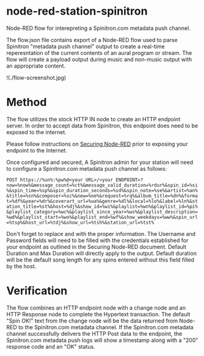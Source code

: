 # node-red-station-spinitron
  Node-RED flow for interepreting a Spinitron.com metadata push channel.

  The flow.json file contains export of a Node-RED flow used to parse Spinitron "metadata push channel" output to create a real-time reperesntation of the current contents of an aural program or stream.  The flow will create a payload output during music and non-music output with an appropriate content.
  
  !(./flow-screenshot.jpg)


# Method
  The flow utilizes the stock HTTP IN node to create an HTTP endpoint server.  In order to accept data from Spinitron, this endpoint does need to be exposed to the internet.  

  Please follow instructions on [Securing Node-RED](https://nodered.org/docs/user-guide/runtime/securing-node-red) prior to exposing your endpoint to the Internet. 

  Once configured and secured, A Spinitron admin for your station will need to configure a Spinitron.com metadata push channel as follows:

  `POST https://%un%:%pw%@<your URL>/<your ENDPOINT>?now=%now%&message_count=%ct%&message_valid_duration=%rdur%&spin_id=%si%&spin_time=%sp%&spin_duration_seconds=%sd%&spin_note=%se%&artist=%an%&title=%sn%&composer=%sc%&new=%ne%&request=%rq%&album_title=%dn%&format=%df%&year=%dr%&coverart_url=%ua%&genre=%dl%&local=%lo%&label=%ln%&station_title=%st%&host=%dj%&show_id=%wi%&playlist=%wn%&playlist_id=%pi%&playlist_category=%wc%&playlist_since_year=%ws%&playlist_description=%wd%&playlist_start=%wo%&playlist_end=%wf%&show_weekdays=%ww%&spin_url=%tsp%&host_url=%tdj%&show_url=%tsh%&station_url=%tst%`

  Don't forget to replace <your URL> and <your ENDPOINT> with the proper information.  The Username and Password fields will need to be filled with the credentials established for your endpoint as outlined in the Securing Node-RED document.  Default Duration and Max Duration will directly apply to the output. Default duration will be the default song length for any spins entered without this field filled by the host.

# Verification
  The flow combines an HTTP endpoint node with a change node and an HTTP Response node to complete the Hypertext transaction. The default "Spin OK!" text from the change node will be the data returned from Node-RED to the Spinitron.com metadata channel.  If the Spinitron.com metadata channel successfully delivers the HTTP Post data to the endpoint, the Spinitron.com metadata push logs will show a timestamp along with a "200" response code and an "OK" status.
  
  
